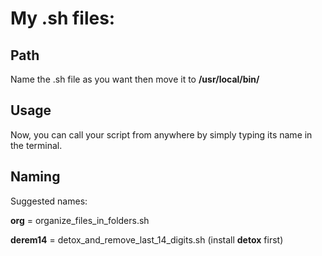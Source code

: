 # My .sh files:

## Path

Name the .sh file as you want then move it to **/usr/local/bin/**

## Usage

Now, you can call your script from anywhere by simply typing its name in the terminal.

## Naming

Suggested names: 

**org** = organize_files_in_folders.sh 

**derem14** = detox_and_remove_last_14_digits.sh (install **detox** first)
